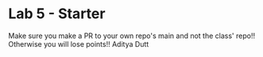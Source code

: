 # Lab 5 - Starter
Make sure you make a PR to your own repo's main and not the class' repo!! Otherwise you will lose points!!
Aditya Dutt
